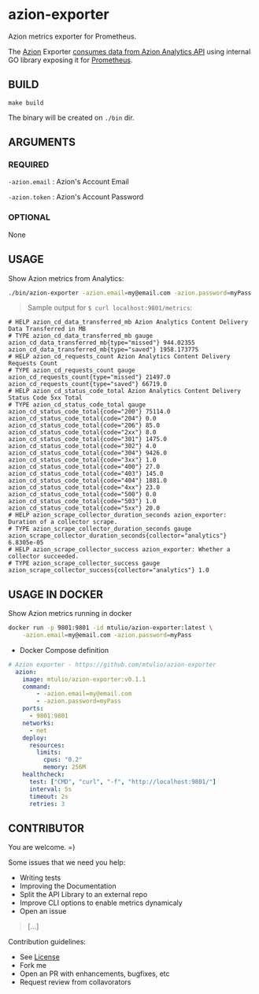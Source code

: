 # azion-exporter

Azion metrics exporter for Prometheus.

The [Azion](https://www.azion.com.br) Exporter [consumes data from Azion Analytics API](https://www.azion.com.br/developers/api-v2/) using internal GO library exposing it for [Prometheus](https://prometheus.io/).

## BUILD

`make build`

The binary will be created on `./bin` dir.

## ARGUMENTS

### REQUIRED

`-azion.email` : Azion's Account Email

`-azion.token` : Azion's Account Password

### OPTIONAL

None

## USAGE

Show Azion metrics from Analytics:

```bash
./bin/azion-exporter -azion.email=my@email.com -azion.password=myPass
```

> Sample output for `$ curl localhost:9801/metrics`:

```log
# HELP azion_cd_data_transferred_mb Azion Analytics Content Delivery Data Transferred in MB
# TYPE azion_cd_data_transferred_mb gauge
azion_cd_data_transferred_mb{type="missed"} 944.02355
azion_cd_data_transferred_mb{type="saved"} 1958.173775
# HELP azion_cd_requests_count Azion Analytics Content Delivery Requests Count
# TYPE azion_cd_requests_count gauge
azion_cd_requests_count{type="missed"} 21497.0
azion_cd_requests_count{type="saved"} 66719.0
# HELP azion_cd_status_code_total Azion Analytics Content Delivery Status Code 5xx Total
# TYPE azion_cd_status_code_total gauge
azion_cd_status_code_total{code="200"} 75114.0
azion_cd_status_code_total{code="204"} 0.0
azion_cd_status_code_total{code="206"} 85.0
azion_cd_status_code_total{code="2xx"} 8.0
azion_cd_status_code_total{code="301"} 1475.0
azion_cd_status_code_total{code="302"} 4.0
azion_cd_status_code_total{code="304"} 9426.0
azion_cd_status_code_total{code="3xx"} 1.0
azion_cd_status_code_total{code="400"} 27.0
azion_cd_status_code_total{code="403"} 145.0
azion_cd_status_code_total{code="404"} 1881.0
azion_cd_status_code_total{code="4xx"} 23.0
azion_cd_status_code_total{code="500"} 0.0
azion_cd_status_code_total{code="503"} 1.0
azion_cd_status_code_total{code="5xx"} 20.0
# HELP azion_scrape_collector_duration_seconds azion_exporter: Duration of a collector scrape.
# TYPE azion_scrape_collector_duration_seconds gauge
azion_scrape_collector_duration_seconds{collector="analytics"} 6.8305e-05
# HELP azion_scrape_collector_success azion_exporter: Whether a collector succeeded.
# TYPE azion_scrape_collector_success gauge
azion_scrape_collector_success{collector="analytics"} 1.0

```

## USAGE IN DOCKER

Show Azion metrics running in docker

```bash
docker run -p 9801:9801 -id mtulio/azion-exporter:latest \
    -azion.email=my@email.com -azion.password=myPass
```

* Docker Compose definition

```YAML
# Azion exporter - https://github.com/mtulio/azion-exporter
  azion:
    image: mtulio/azion-exporter:v0.1.1
    command:
        - -azion.email=my@email.com
        - -azion.password=myPass
    ports:
      - 9801:9801
    networks:
      - net
    deploy:
      resources:
        limits:
          cpus: "0.2"
          memory: 256M
    healthcheck:
      test: ["CMD", "curl", "-f", "http://localhost:9801/"]
      interval: 5s
      timeout: 2s
      retries: 3
```

## CONTRIBUTOR

You are welcome. =)

Some issues that we need you help:

* Writing tests
* Improving the Documentation
* Split the API Library to an external repo
* Improve CLI options to enable metrics dynamicaly
* Open an issue
> [...]

Contribution guidelines:

* See [License](./LICENSE)
* Fork me
* Open an PR with enhancements, bugfixes, etc
* Request review from collavorators
